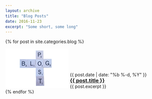 ```yaml
---
layout: archive
title: "Blog Posts"
date: 2016-11-23
excerpt: "Some short, some long"
---
```


{% for post in site.categories.blog %}
<div class="row">
  <img src="/images/blogpost.jpg" alt="" style="width:200px;height:125px; display: inline-block;">
  <div style="display: inline-block;">
    <span class="post-meta">{{ post.date | date: "%b %-d, %Y" }}</span>
		<a href="{{ post.url }}"><h3 style="margin: 0px;">{{ post.title }}</h3></a>
	  {{ post.excerpt }}
  </div>
</div>
{% endfor %}
